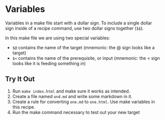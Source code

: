 # Variables

Variables in a make file start with a dollar sign. To include a single dollar
sign inside of a recipe command, use two dollar signs together (`$$`).

In this make file we are using two special variables:

- `$@` contains the name of the target (mnemonic: the @ sign looks like a
  target)
- `$<` contains the name of the prerequisite, or input (mnemonic: the < sign
  looks like it is feeding something *in*)

## Try It Out

1. Run `make index.html` and make sure it works as intended.
1. Create a file named `ond.md` and write some markdown in it.
1. Create a rule for converting `one.md` to `one.html`. Use make variables in
   this recipe.
1. Run the make command necessary to test out your new target
